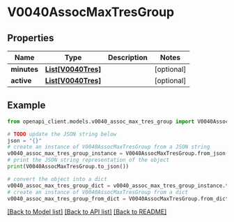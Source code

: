 # V0040AssocMaxTresGroup


## Properties

Name | Type | Description | Notes
------------ | ------------- | ------------- | -------------
**minutes** | [**List[V0040Tres]**](V0040Tres.md) |  | [optional] 
**active** | [**List[V0040Tres]**](V0040Tres.md) |  | [optional] 

## Example

```python
from openapi_client.models.v0040_assoc_max_tres_group import V0040AssocMaxTresGroup

# TODO update the JSON string below
json = "{}"
# create an instance of V0040AssocMaxTresGroup from a JSON string
v0040_assoc_max_tres_group_instance = V0040AssocMaxTresGroup.from_json(json)
# print the JSON string representation of the object
print(V0040AssocMaxTresGroup.to_json())

# convert the object into a dict
v0040_assoc_max_tres_group_dict = v0040_assoc_max_tres_group_instance.to_dict()
# create an instance of V0040AssocMaxTresGroup from a dict
v0040_assoc_max_tres_group_from_dict = V0040AssocMaxTresGroup.from_dict(v0040_assoc_max_tres_group_dict)
```
[[Back to Model list]](../README.md#documentation-for-models) [[Back to API list]](../README.md#documentation-for-api-endpoints) [[Back to README]](../README.md)


